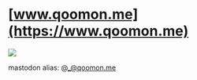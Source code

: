 # [www.qoomon.me](https://www.qoomon.me)
![](https://img.shields.io/website?url=https%3A%2F%2Fwww.qoomon.me)

mastodon alias: @_@qoomon.me

